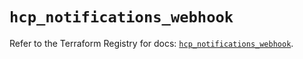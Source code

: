 # `hcp_notifications_webhook`

Refer to the Terraform Registry for docs: [`hcp_notifications_webhook`](https://registry.terraform.io/providers/hashicorp/hcp/0.93.0/docs/resources/notifications_webhook).

